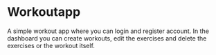 ﻿# Workoutapp
A simple workout app where you can login and register account. In the dashboard you can create workouts, edit the exercises and delete the exercises or the workout itself.
